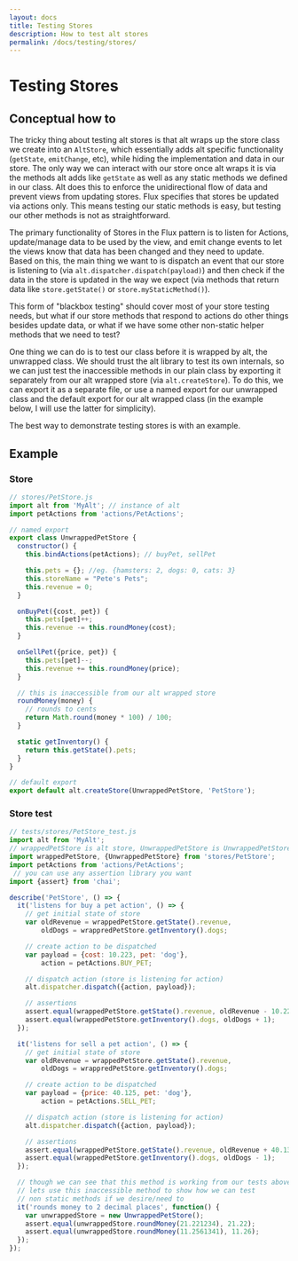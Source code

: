 ```yaml
---
layout: docs
title: Testing Stores
description: How to test alt stores
permalink: /docs/testing/stores/
---
```


# Testing Stores

## Conceptual how to

The tricky thing about testing alt stores is that alt wraps up the store class we create into an `AltStore`, which essentially adds alt specific functionality (`getState`, `emitChange`, etc), while hiding the implementation and data in our store. The only way we can interact with our store once alt wraps it is via the methods alt adds like `getState` as well as any static methods we defined in our class. Alt does this to enforce the unidirectional flow of data and prevent views from updating stores. Flux specifies that stores be updated via actions only. This means testing our static methods is easy, but testing our other methods is not as straightforward.

The primary functionality of Stores in the Flux pattern is to listen for Actions, update/manage data to be used by the view, and emit change events to let the views know that data has been changed and they need to update. Based on this, the main thing we want to is dispatch an event that our store is listening to (via `alt.dispatcher.dispatch(payload)`) and then check if the data in the store is updated in the way we expect (via methods that return data like `store.getState()` or `store.myStaticMethod()`).

This form of "blackbox testing" should cover most of your store testing needs, but what if our store methods that respond to actions do other things besides update data, or what if we have some other non-static helper methods that we need to test?

One thing we can do is to test our class before it is wrapped by alt, the unwrapped class. We should trust the alt library to test its own internals, so we can just test the inaccessible methods in our plain class by exporting it separately from our alt wrapped store (via `alt.createStore`). To do this, we can export it as a separate file, or use a named export for our unwrapped class and the default export for our alt wrapped class (in the example below, I will use the latter for simplicity).

The best way to demonstrate testing stores is with an example.

## Example

### Store

```javascript
// stores/PetStore.js
import alt from 'MyAlt'; // instance of alt
import petActions from 'actions/PetActions';

// named export
export class UnwrappedPetStore {
  constructor() {
    this.bindActions(petActions); // buyPet, sellPet

    this.pets = {}; //eg. {hamsters: 2, dogs: 0, cats: 3}
    this.storeName = "Pete's Pets";
    this.revenue = 0;
  }

  onBuyPet({cost, pet}) {
    this.pets[pet]++;
    this.revenue -= this.roundMoney(cost);
  }

  onSellPet({price, pet}) {
    this.pets[pet]--;
    this.revenue += this.roundMoney(price);
  }

  // this is inaccessible from our alt wrapped store
  roundMoney(money) {
    // rounds to cents
    return Math.round(money * 100) / 100;
  }

  static getInventory() {
    return this.getState().pets;
  }
}

// default export
export default alt.createStore(UnwrappedPetStore, 'PetStore');
```

### Store test

```javascript
// tests/stores/PetStore_test.js
import alt from 'MyAlt';
// wrappedPetStore is alt store, UnwrappedPetStore is UnwrappedPetStore class
import wrappedPetStore, {UnwrappedPetStore} from 'stores/PetStore';
import petActions from 'actions/PetActions';
 // you can use any assertion library you want
import {assert} from 'chai';

describe('PetStore', () => {
  it('listens for buy a pet action', () => {
    // get initial state of store
    var oldRevenue = wrappedPetStore.getState().revenue,
        oldDogs = wrappredPetStore.getInventory().dogs;

    // create action to be dispatched
    var payload = {cost: 10.223, pet: 'dog'},
        action = petActions.BUY_PET;

    // dispatch action (store is listening for action)
    alt.dispatcher.dispatch({action, payload});

    // assertions
    assert.equal(wrappedPetStore.getState().revenue, oldRevenue - 10.22);
    assert.equal(wrappedPetStore.getInventory().dogs, oldDogs + 1);
  });

  it('listens for sell a pet action', () => {
    // get initial state of store
    var oldRevenue = wrappedPetStore.getState().revenue,
        oldDogs = wrappredPetStore.getInventory().dogs;

    // create action to be dispatched
    var payload = {price: 40.125, pet: 'dog'},
        action = petActions.SELL_PET;

    // dispatch action (store is listening for action)
    alt.dispatcher.dispatch({action, payload});

    // assertions
    assert.equal(wrappedPetStore.getState().revenue, oldRevenue + 40.13);
    assert.equal(wrappedPetStore.getInventory().dogs, oldDogs - 1);
  });

  // though we can see that this method is working from our tests above,
  // lets use this inaccessible method to show how we can test
  // non static methods if we desire/need to
  it('rounds money to 2 decimal places', function() {
    var unwrappedStore = new UnwrappedPetStore();
    assert.equal(unwrappedStore.roundMoney(21.221234), 21.22);
    assert.equal(unwrappedStore.roundMoney(11.2561341), 11.26);
  });
});
```
